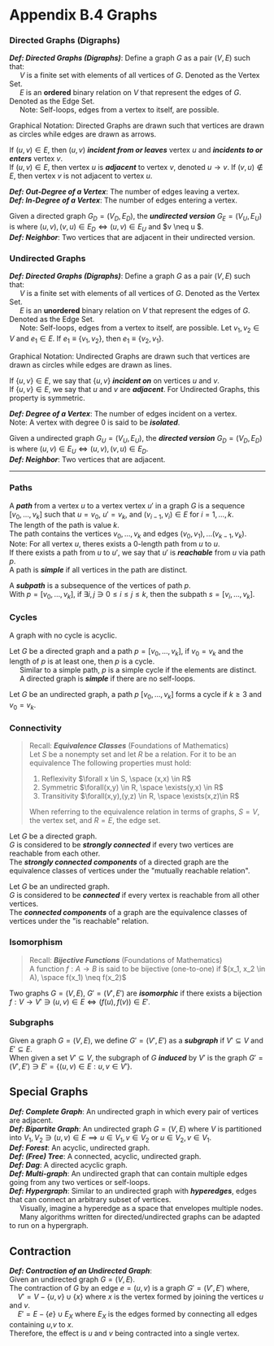 # Appendix B.4 Graphs
### Directed Graphs (Digraphs)  
___Def: Directed Graphs (Digraphs)___: Define a graph $G$ as a pair $(V,E)$ such that:  
$\quad$ $V$ is a finite set with elements of all vertices of $G$. Denoted as the Vertex Set.  
$\quad$ $E$ is an __ordered__ binary relation on $V$ that represent the edges of $G$. Denoted as the Edge Set.  
$\quad$ Note: Self-loops, edges from a vertex to itself, are possible.

Graphical Notation: Directed Graphs are drawn such that vertices are drawn as circles while edges are drawn as arrows.

If $(u,v) \in E$, then $(u,v)$ ___incident from or leaves___ vertex $u$ and ___incidents to or enters___ vertex $v$.  
If $(u,v) \in E$, then vertex $u$ is ___adjacent___ to vertex $v$, denoted $u \to v$. If $(v,u) \notin E$, then vertex $v$ is not adjacent to vertex $u$.  

___Def: Out-Degree of a Vertex___: The number of edges leaving a vertex.  
___Def: In-Degree of a Vertex___: The number of edges entering a vertex.  

Given a directed graph $G_D=(V_D, E_D)$, the ___undirected version___ $G_E=(V_U, E_U)$ is where $(u,v),(v,u)\in E_D \iff (u,v)\in E_U$ and $v \neq u $.  
___Def: Neighbor___: Two vertices that are adjacent in their undirected version.


### Undirected Graphs
___Def: Directed Graphs (Digraphs)___: Define a graph $G$ as a pair $(V,E)$ such that:  
$\quad$ $V$ is a finite set with elements of all vertices of $G$. Denoted as the Vertex Set.  
$\quad$ $E$ is an __unordered__ binary relation on $V$ that represent the edges of $G$. Denoted as the Edge Set.  
$\quad$ Note: Self-loops, edges from a vertex to itself, are possible.
Let $v_1,v_2 \in V$ and $e_1 \in E$. If $e_1 \equiv \{v_1, v_2\}$, then $e_1 \equiv \{v_2, v_1\}$.

Graphical Notation: Undirected Graphs are drawn such that vertices are drawn as circles while edges are drawn as lines.

If $\{u,v\} \in E$, we say that $\{u,v\}$ ___incident on___ on vertices $u$ and $v$.  
If $\{u,v\} \in E$, we say that $u$ and $v$ are ___adjacent___. For Undirected Graphs, this property is symmetric.  

___Def: Degree of a Vertex___: The number of edges incident on a vertex.  
Note: A vertex with degree 0 is said to be ___isolated___.  

Given a undirected graph $G_U=(V_U, E_U)$, the ___directed version___ $G_D=(V_D, E_D)$ is where $(u,v)\in E_U \iff(u,v),(v,u) \in E_D$.  
___Def: Neighbor___: Two vertices that are adjacent.

---

### Paths
A ___path___ from a vertex $u$ to a vertex vertex $u'$ in a graph $G$ is a sequence $[v_0, \dots, v_k]$ such that $u=v_0$, $u'=v_k$, and $(v_{i-1}, v_i) \in E$ for $i = 1, \dots, k$.  
The length of the path is value $k$.  
The path contains the vertices $v_0, \dots, v_k$ and edges $(v_0, v_1), \dots (v_{k-1}, v_k)$.  
Note: For all vertex $u$, theres exists a 0-length path from $u$ to $u$.  
If there exists a path from $u$ to $u'$, we say that $u'$ is ___reachable___ from $u$ via path $p$.  
A path is ___simple___ if all vertices in the path are distinct.

A ___subpath___ is a subsequence of the vertices of path $p$.  
With $p=[v_0, \dots, v_k]$, if $\exists i,j \ni 0 \le i \le j \le k$, then the subpath $s = [v_i, \dots, v_k]$.

### Cycles
A graph with no cycle is acyclic.

Let $G$ be a directed graph and a path $p = [v_0, \dots, v_k]$, if $v_0 = v_k$ and the length of $p$ is at least one, then  $p$ is a cycle.  
$\quad$ Similar to a simple path, $p$ is a simple cycle if the elements are distinct.  
$\quad$ A directed graph is ___simple___ if there are no self-loops.  

Let $G$ be an undirected graph, a path $p$ $[v_0, \dots, v_k]$ forms a cycle if $k \ge 3$ and $v_0 = v_k$.


### Connectivity
> Recall: ___Equivalence Classes___ (Foundations of Mathematics)  
> Let $S$ be a nonempty set and let $R$ be a relation. For it to be an equivalence The following properties must hold:
> 1. Reflexivity $\forall x \in S, \space (x,x) \in R$
> 2. Symmetric $\forall(x,y) \in R, \space \exists(y,x) \in R$
> 3. Transitivity $\forall(x,y),(y,z) \in R, \space \exists(x,z)\in R$
> 
> When referring to the equivalence relation in terms of graphs, $S=V$, the vertex set, and $R=E$, the edge set.

Let $G$ be a directed graph.  
$G$ is considered to be ___strongly connected___ if every two vertices are reachable from each other.  
The ___strongly connected components___ of a directed graph are the equivalence classes of vertices under the "mutually reachable relation".  

Let $G$ be an undirected graph.  
$G$ is considered to be ___connected___ if every vertex is reachable from all other vertices.  
The ___connected components___ of a graph are the equivalence classes of vertices under the "is reachable" relation.

### Isomorphism
> Recall: ___Bijective Functions___ (Foundations of Mathematics)  
> A function $f:A \to B$ is said to be bijective (one-to-one) if $(x_1, x_2 \in A), \space f(x_1) \neq f(x_2)$

Two graphs $G=(V,E)$, $G'=(V',E')$ are ___isomorphic___ if there exists a bijection $f:V \to V'\ni (u,v) \in E \iff (f(u),f(v)) \in E'$.  

### Subgraphs
Given a graph $G=(V,E)$, we define $G'=(V',E')$ as a ___subgraph___ if $V' \subseteq V$ and $E' \subseteq E$.  
When given a set $V' \subseteq V$, the subgraph of $G$ ___induced___ by $V'$ is the graph $G'=(V', E') \ni E' =\{(u,v) \in E: u,v \in V' \}$.


## Special Graphs
___Def: Complete Graph___: An undirected graph in which every pair of vertices are adjacent.  
___Def: Bipartite Graph___: An undirected graph $G=(V,E)$ where $V$ is partitioned into $V_1, V_2 \ni (u,v) \in E \implies u \in V_1, v \in V_2 \text{ or } u \in V_2, v\in V_1$.  
___Def: Forest___: An acyclic, undirected graph.  
___Def: (Free) Tree___: A connected, acyclic, undirected graph.  
___Def: Dag___: A directed acyclic graph.  
___Def: Multi-graph___: An undirected graph that can contain multiple edges going from any two vertices or self-loops.  
___Def: Hypergraph___: Similar to an undirected graph with ___hyperedges___, edges that can connect an arbitrary subset of vertices.  
$\quad$ Visually, imagine a hyperedge as a space that envelopes multiple nodes.  
$\quad$ Many algorithms written for directed/undirected graphs can be adapted to run on a hypergraph.

## Contraction
___Def: Contraction of an Undirected Graph___:  
Given an undirected graph $G = (V,E)$.  
The contraction of $G$ by an edge $e = (u,v)$ is a graph $G' = (V',E')$ where,  
$\quad V' = V - \{u,v\} \cup \{x\}$ where $x$ is the vertex formed by joining the vertices $u$ and $v$.  
$\quad E' = E - \{e\} \cup E_X$ where $E_X$ is the edges formed by connecting all edges containing $u$,$v$ to $x$.  
Therefore, the effect is $u$ and $v$ being contracted into a single vertex.
